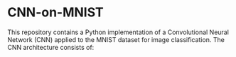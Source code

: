 # CNN-on-MNIST

This repository contains a Python implementation of a Convolutional Neural Network (CNN) applied to the MNIST dataset for image classification. The CNN architecture consists of:

